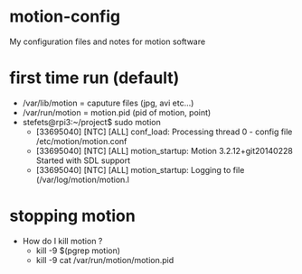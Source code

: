 # motion-config
My configuration files and notes for motion software

# first time run (default)
* /var/lib/motion = caputure files (jpg, avi etc...)
* /var/run/motion = motion.pid (pid of motion, point)
* stefets@rpi3:~/project$ sudo motion
	* [33695040] [NTC] [ALL] conf_load: Processing thread 0 - config file /etc/motion/motion.conf
	* [33695040] [NTC] [ALL] motion_startup: Motion 3.2.12+git20140228 Started with SDL support
	* [33695040] [NTC] [ALL] motion_startup: Logging to file (/var/log/motion/motion.l

# stopping motion
* How do I kill motion ? 
	* kill -9 $(pgrep motion) 
	* kill -9 cat /var/run/motion/motion.pid
